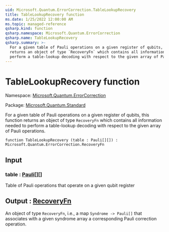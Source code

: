 ```yaml
---
uid: Microsoft.Quantum.ErrorCorrection.TableLookupRecovery
title: TableLookupRecovery function
ms.date: 1/25/2022 12:00:00 AM
ms.topic: managed-reference
qsharp.kind: function
qsharp.namespace: Microsoft.Quantum.ErrorCorrection
qsharp.name: TableLookupRecovery
qsharp.summary: >-
  For a given table of Pauli operations on a given register of qubits, this function
  returns an object of type `RecoveryFn` which contains all information needed to
  perform a table-lookup decoding with respect to the given array of Pauli operations.
---
```


# TableLookupRecovery function

Namespace: [Microsoft.Quantum.ErrorCorrection](xref:Microsoft.Quantum.ErrorCorrection)

Package: [Microsoft.Quantum.Standard](https://nuget.org/packages/Microsoft.Quantum.Standard)


For a given table of Pauli operations on a given register of qubits, this functionreturns an object of type `RecoveryFn` which contains all information needed toperform a table-lookup decoding with respect to the given array of Pauli operations.

```qsharp
function TableLookupRecovery (table : Pauli[][]) : Microsoft.Quantum.ErrorCorrection.RecoveryFn
```


## Input

### table : [Pauli](xref:microsoft.quantum.qsharp.valueliterals#pauli-literals)[][]

Table of Pauli operations that operate on a given qubit register



## Output : [RecoveryFn](xref:Microsoft.Quantum.ErrorCorrection.RecoveryFn)

An object of type `RecoveryFn`, i.e., a map `Syndrome -> Pauli[]` that associateswith a given syndrome array a corresponding Pauli correction operation.